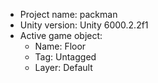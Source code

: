 <!-- UNITY CODE ASSIST INSTRUCTIONS START -->
- Project name: packman
- Unity version: Unity 6000.2.2f1
- Active game object:
  - Name: Floor
  - Tag: Untagged
  - Layer: Default
<!-- UNITY CODE ASSIST INSTRUCTIONS END -->